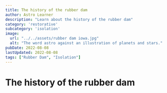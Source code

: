 ```yaml
---
title: The history of the rubber dam
author: Astro Learner
description: "Learn about the history of the rubber dam"
category: 'restorative'
subcategory: 'isolation'
image:
  url: "../../assets/rubber dam iowa.jpg"
  alt: "The word astro against an illustration of planets and stars."
pubDate: 2022-08-08
lastUpdated: 2022-08-08
tags: ["Rubber Dam", "Isolation"]
---
```

# The history of the rubber dam
